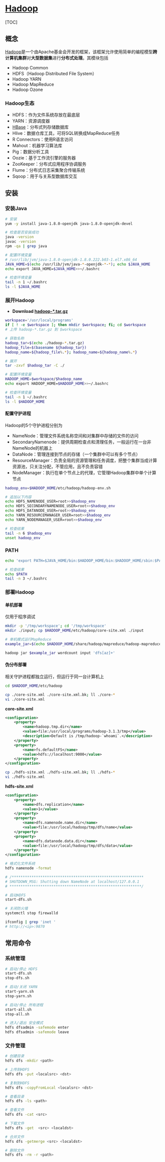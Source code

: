 <link rel="stylesheet" href="https://zhmhbest.gitee.io/hellomathematics/style/index.css">
<script src="https://zhmhbest.gitee.io/hellomathematics/style/index.js"></script>

# [Hadoop](./index.html)

[TOC]

## 概念

[Hadoop](http://hadoop.apache.org/)是一个由Apache基金会开发的框架，该框架允许使用简单的编程模型**跨计算机集群**对**大型数据集**进行**分布式处理**。其模块包括

- Hadoop Common
- HDFS（Hadoop Distributed File System）
- Hadoop YARN
- Hadoop MapReduce
- Hadoop Ozone

### Hadoop生态

- HDFS：作为文件系统存放在最底层
- YARN：资源调度器
- [HBase](http://hbase.apache.org/downloads.html)：分布式列存储数据库
- Hlive：数据仓库工具，可将SQL转换成MapReduce任务
- R Connectors：使用R语言访问
- Mahout：机器学习算法库
- Pig：数据分析工具
- Oozie：基于工作流引擎的服务器
- ZooKeeper：分布式应用程序协调服务
- Flume：分布式日志采集聚合传输系统
- Sqoop：用于与关系型数据库交互

## 安装

### 安装Java

```bash
# 安装
yum -y install java-1.8.0-openjdk java-1.8.0-openjdk-devel

# 检查是否安装成功
java -version
javac -version
rpm -qa | grep java

# 配置环境变量
# /usr/lib/jvm/java-1.8.0-openjdk-1.8.0.222.b03-1.el7.x86_64
JAVA_HOME=$(echo /usr/lib/jvm/java-*-openjdk-*-*); echo $JAVA_HOME
echo export JAVA_HOME=$JAVA_HOME>>~/.bashrc

# 检查环境变量
tail -n 1 ~/.bashrc
ls -l $JAVA_HOME
```

### 展开Hadoop

- **Download [hadoop-*.tar.gz](https://hadoop.apache.org/releases.html)**

```bash
workspace='/usr/local/programs'
if [ ! -e $workspace ]; then mkdir $workspace; fi; cd $workspace
# 上传 hadoop-*.tar.gz 到 $workspace

# 获取名称
hadoop_tar=$(echo ./hadoop-*.tar.gz)
hadoop_file=$(basename ${hadoop_tar})
hadoop_name=${hadoop_file%.*}; hadoop_name=${hadoop_name%.*}

# 展开
tar -zxvf $hadoop_tar -C ./

# 配置环境变量
HADOOP_HOME=$workspace/$hadoop_name
echo export HADOOP_HOME=$HADOOP_HOME>>~/.bashrc

# 检查环境变量
tail -n 1 ~/.bashrc
ls -l $HADOOP_HOME
```

#### 配置守护进程

Hadoop的5个守护进程分别为

- NameNode：管理文件系统名称空间和对集群中存储的文件的访问
- SecondaryNamenode：提供周期检查点和清理任务，一般运行在一台非NameNode的机器上
- DataNode：管理连接到节点的存储（一个集群中可以有多个节点）
- ResourceManager：负责全局的资源管理和任务调度，把整个集群当成计算资源池，只关注分配，不管应用，且不负责容错
- NodeManager：执行在单个节点上的代理，它管理Hadoop集群中单个计算节点

```bash
hadoop_env=$HADOOP_HOME/etc/hadoop/hadoop-env.sh

# 追加以下内容
echo HDFS_NAMENODE_USER=root>>$hadoop_env
echo HDFS_SECONDARYNAMENODE_USER=root>>$hadoop_env
echo HDFS_DATANODE_USER=root>>$hadoop_env
echo YARN_RESOURCEMANAGER_USER=root>>$hadoop_env
echo YARN_NODEMANAGER_USER=root>>$hadoop_env

# 检查结果
tail -n 6 $hadoop_env
unset hadoop_env
```

### PATH

```bash
echo 'export PATH=$JAVA_HOME/bin:$HADOOP_HOME/bin:$HADOOP_HOME/sbin:$PATH;'>>~/.bashrc; source ~/.bashrc

# 检查结果
echo $PATH
tail -n 3 ~/.bashrc
```

### 部署Hadoop

#### 单机部署

仅用于程序调试

```bash
mkdir -p '/tmp/workspace'; cd '/tmp/workspace'
mkdir ./input; cp $HADOOP_HOME/etc/hadoop/core-site.xml ./input

# 单机模式运行MapReduce
example_jar=$(echo $HADOOP_HOME/share/hadoop/mapreduce/hadoop-mapreduce-examples-*.jar); echo $example_jar

hadoop jar $example_jar wordcount input 'dfs[az]+'
```

#### 伪分布部署

相关守护进程都独立运行，但运行于同一台计算机上

```bash
cd $HADOOP_HOME/etc/hadoop
```

```bash
cp ./core-site.xml ./core-site.xml.bk; ll ./core-*
vi ./core-site.xml
```

**core-site.xml**

```xml
<configuration>
    <property>
        <name>hadoop.tmp.dir</name>
        <value>file:/usr/local/programs/hadoop-3.1.3/tmp</value>
        <description>Default is /tmp/hadoop-`whoami`.</description>
    </property>
    <property>
        <name>fs.defaultFS</name>
        <value>hdfs://localhost:9000</value>
    </property>
</configuration>
```

```bash
cp ./hdfs-site.xml ./hdfs-site.xml.bk; ll ./hdfs-*
vi ./hdfs-site.xml
```

**hdfs-site.xml**

```xml
<configuration>
    <property>
        <name>dfs.replication</name>
        <value>1</value>
    </property>
    <property>
        <name>dfs.namenode.name.dir</name>
        <value>file:/usr/local/hadoop/tmp/dfs/name</value>
    </property>
    <property>
        <name>dfs.datanode.data.dir</name>
        <value>file:/usr/local/hadoop/tmp/dfs/data</value>
    </property>
</configuration>
```

```bash
# 格式化文件系统
hdfs namenode -format

# /************************************************************
# SHUTDOWN_MSG: Shutting down NameNode at localhost/127.0.0.1
# ************************************************************/

# 启动HDFS
start-dfs.sh

# 关闭防火墙
systemctl stop firewalld

ifconfig | grep 'inet '
# http://<ip>:9870
```

## 常用命令

### 系统管理

```bash
# 启动/停止 HDFS
start-dfs.sh
stop-dfs.sh

# 启动/关闭 YARN
start-yarn.sh
stop-yarn.sh

# 启动/停止 所有进程
start-all.sh
stop-all.sh

# 进入/退出 安全模式
hdfs dfsadmin -safemode enter
hdfs dfsadmin -safemode leave
```

### 文件管理

```bash
# 创建目录
hdfs dfs -mkdir <path>

# 上传到HDFS
hdfs dfs -put <localsrc> <dst>

# 复制到HDFS
hdfs dfs -copyFromLocal <localsrc> <dst>

# 查看目录
hdfs dfs -ls <path>

# 查看文件
hdfs dfs -cat <src>

# 下载文件
hdfs dfs -get  <src> <localdst>

# 合并文件
hdfs dfs -getmerge <src> <localdst>

# 删除文件
hdfs dfs -rm -r <path>
```
